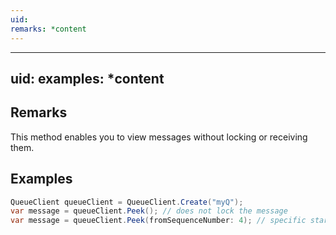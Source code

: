 ```yaml
---
uid: 
remarks: *content
---
```

---
uid: 
examples: *content
---
## Remarks  
 This method enables you to view messages without locking or receiving them.  
  
## Examples  
  
```c#  
QueueClient queueClient = QueueClient.Create("myQ");  
var message = queueClient.Peek(); // does not lock the message  
var message = queueClient.Peek(fromSequenceNumber: 4); // specific starting point  
```